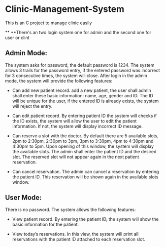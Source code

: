 # Clinic-Management-System
This is an C project to manage clinic easily

 ** **There's an two login system one for admin and the second one for user or clint

## Admin Mode:

The system asks for password, the default password is 1234. The system allows 3 trails for the password
entry, if the entered password was incorrect for 3 consecutive times, the system will close. After login
in the admin mode, the system will provide the following features:


- Can add new patient record.
add a new patient, the user shall admin shall enter these basic information: name, age, gender and
ID. The ID will be unique for the user, if the entered ID is already exists, the system will reject the
entry.


- Can edit patient record.
By entering patient ID the system will checks if the ID exists, the system will allow the user to edit the
patient information. If not, the system will display incorrect ID message.

- Can reserve a slot with the doctor.
By default there are 5 available slots, 2pm to 2:30pm, 2:30pm to 3pm, 3pm to 3:30pm, 4pm to 4:30pm
and 4:30pm to 5pm. Upon opening of this window, the system will display the available slots. The
admin shall enter the patient ID and the desired slot. The reserved slot will not appear again in the next
patient reservation.

- Can cancel reservation.
The admin can cancel a reservation by entering the patient ID. This reservation will be shown again in
the available slots window.


##  User Mode:
There is no password. The system allows the following features:

- View patient record.
By entering the patient ID, the system will show the basic information for the patient.

- View today’s reservations.
In this view, the system will print all reservations with the patient ID attached to each reservation slot.
